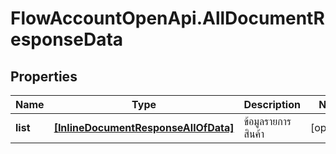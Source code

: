 # FlowAccountOpenApi.AllDocumentResponseData

## Properties

Name | Type | Description | Notes
------------ | ------------- | ------------- | -------------
**list** | [**[InlineDocumentResponseAllOfData]**](InlineDocumentResponseAllOfData.md) | ข้อมูลรายการสินค้า | [optional] 


